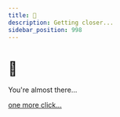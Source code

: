 ```yaml
---
title: 🤫
description: Getting closer...
sidebar_position: 998
---
```


# 🤫

You're almost there...

[one more click...](/docs/mods/modpages/ultra-performance) 